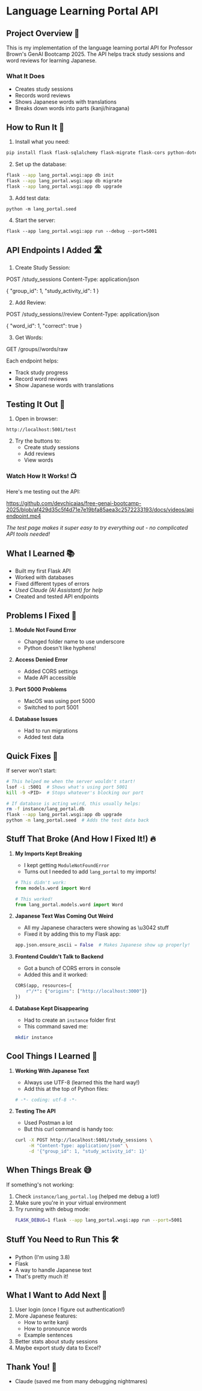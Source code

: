 # Language Learning Portal API

## Project Overview 🎉

This is my implementation of the language learning portal API for Professor Brown's GenAI Bootcamp 2025. The API helps track study sessions and word reviews for learning Japanese.

### What It Does
- Creates study sessions
- Records word reviews
- Shows Japanese words with translations
- Breaks down words into parts (kanji/hiragana)

## How to Run It 🚀

1. Install what you need:

```bash
pip install flask flask-sqlalchemy flask-migrate flask-cors python-dotenv
``` 


2. Set up the database:

```bash
flask --app lang_portal.wsgi:app db init
flask --app lang_portal.wsgi:app db migrate
flask --app lang_portal.wsgi:app db upgrade
```

3. Add test data:
```
python -m lang_portal.seed
```

4. Start the server:
```
flask --app lang_portal.wsgi:app run --debug --port=5001
```

## API Endpoints I Added 🛣️

1. Create Study Session:

POST /study_sessions
Content-Type: application/json

{
    "group_id": 1,
    "study_activity_id": 1
}

2. Add Review:

POST /study_sessions/<id>/review
Content-Type: application/json

{
    "word_id": 1,
    "correct": true
}

3. Get Words:

GET /groups/<id>/words/raw

Each endpoint helps:
- Track study progress
- Record word reviews
- Show Japanese words with translations

## Testing It Out 🧪

1. Open in browser:
```
http://localhost:5001/test
```

2. Try the buttons to:
   - Create study sessions
   - Add reviews
   - View words

### Watch How It Works! 📺
Here's me testing out the API:

https://github.com/devchicajas/free-genai-bootcamp-2025/blob/af429d35c5f4d71e7e19bfa85aea3c2572233193/docs/videos/apiendpoint.mp4

*The test page makes it super easy to try everything out - no complicated API tools needed!*

## What I Learned 📚

- Built my first Flask API
- Worked with databases
- Fixed different types of errors
- *Used Claude (AI Assistant) for help*
- Created and tested API endpoints

## Problems I Fixed 🐛

1. **Module Not Found Error**
   - Changed folder name to use underscore
   - Python doesn't like hyphens!

2. **Access Denied Error**
   - Added CORS settings
   - Made API accessible

3. **Port 5000 Problems**
   - MacOS was using port 5000
   - Switched to port 5001

4. **Database Issues**
   - Had to run migrations
   - Added test data

## Quick Fixes 🔧

If server won't start:

```bash
# This helped me when the server wouldn't start!
lsof -i :5001  # Shows what's using port 5001
kill -9 <PID>  # Stops whatever's blocking our port

# If database is acting weird, this usually helps:
rm -f instance/lang_portal.db
flask --app lang_portal.wsgi:app db upgrade
python -m lang_portal.seed  # Adds the test data back
```

## Stuff That Broke (And How I Fixed It!) 🔥

1. **My Imports Kept Breaking**
   - I kept getting `ModuleNotFoundError` 
   - Turns out I needed to add `lang_portal` to my imports!
   ```python
   # This didn't work:
   from models.word import Word
   
   # This worked!
   from lang_portal.models.word import Word
   ```

2. **Japanese Text Was Coming Out Weird**
   - All my Japanese characters were showing as \u3042 stuff
   - Fixed it by adding this to my Flask app:
   ```python
   app.json.ensure_ascii = False  # Makes Japanese show up properly!
   ```

3. **Frontend Couldn't Talk to Backend**
   - Got a bunch of CORS errors in console
   - Added this and it worked:
   ```python
   CORS(app, resources={
       r"/*": {"origins": ["http://localhost:3000"]}
   })
   ```

4. **Database Kept Disappearing**
   - Had to create an `instance` folder first
   - This command saved me:
   ```bash
   mkdir instance
   ```

## Cool Things I Learned 🌟

1. **Working With Japanese Text**
   - Always use UTF-8 (learned this the hard way!)
   - Add this at the top of Python files:
   ```python
   # -*- coding: utf-8 -*-
   ```

2. **Testing The API**
   - Used Postman a lot
   - But this curl command is handy too:
   ```bash
   curl -X POST http://localhost:5001/study_sessions \
        -H "Content-Type: application/json" \
        -d '{"group_id": 1, "study_activity_id": 1}'
   ```

## When Things Break 😅

If something's not working:
1. Check `instance/lang_portal.log` (helped me debug a lot!)
2. Make sure you're in your virtual environment
3. Try running with debug mode:
   ```bash
   FLASK_DEBUG=1 flask --app lang_portal.wsgi:app run --port=5001
   ```

## Stuff You Need to Run This 🛠️

- Python (I'm using 3.8)
- Flask
- A way to handle Japanese text
- That's pretty much it!

## What I Want to Add Next 🚀

1. User login (once I figure out authentication!)
2. More Japanese features:
   - How to write kanji
   - How to pronounce words
   - Example sentences
3. Better stats about study sessions
4. Maybe export study data to Excel?

## Thank You! 🙏

- Claude (saved me from many debugging nightmares)